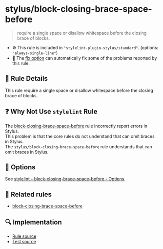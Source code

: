 # stylus/block-closing-brace-space-before

> require a single space or disallow whitespace before the closing brace of blocks.

- :gear: This rule is included in `"stylelint-plugin-stylus/standard"`. (options: `"always-single-line"`)
- :wrench: The [fix option](https://stylelint.io/user-guide/usage/options#fix) can automatically fix some of the problems reported by this rule.

## :book: Rule Details

This rule require a single space or disallow whitespace before the closing brace of blocks.

## :question: Why Not Use `stylelint` Rule

The [block-closing-brace-space-before] rule incorrectly report errors in Stylus.  
This problem is that the core rules do not understand that can omit braces in Stylus.  
The `stylus/block-closing-brace-space-before` rule understands that can omit braces in Stylus.

## :wrench: Options

See [stylelint - block-closing-brace-space-before - Options](https://stylelint.io/user-guide/rules/block-closing-brace-space-before#options).

## :couple: Related rules

- [block-closing-brace-space-before]

[block-closing-brace-space-before]: https://stylelint.io/user-guide/rules/block-closing-brace-space-before

## :mag: Implementation

- [Rule source](https://github.com/ota-meshi/stylelint-plugin-stylus/blob/master/lib/rules/block-closing-brace-space-before.js)
- [Test source](https://github.com/ota-meshi/stylelint-plugin-stylus/blob/master/tests/lib/rules/block-closing-brace-space-before.js)
